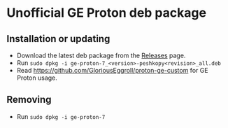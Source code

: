 
# Unofficial GE Proton deb package

## Installation or updating

- Download the latest deb package from the [Releases](https://github.com/peshkopy/ge-proton-deb-package/releases/latest) page.
- Run ```sudo dpkg -i ge-proton-7_<version>-peshkopy<revision>_all.deb ```
- Read https://github.com/GloriousEggroll/proton-ge-custom for GE Proton usage.

## Removing

- Run ```sudo dpkg -i ge-proton-7```
